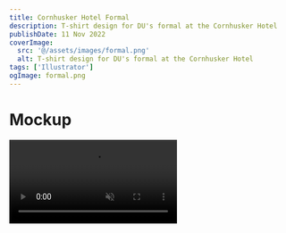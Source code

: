 ```yaml
---
title: Cornhusker Hotel Formal
description: T-shirt design for DU's formal at the Cornhusker Hotel
publishDate: 11 Nov 2022
coverImage:
  src: '@/assets/images/formal.png'
  alt: T-shirt design for DU's formal at the Cornhusker Hotel
tags: ['Illustrator']
ogImage: formal.png
---
```


# Mockup

<div class="w-full">
<video class="mx-auto" autoplay loop muted playsinline>
  <source src="https://content.mikepayne.me/file/payne-portfolio/formal.mp4" type="video/mp4" />
  Your browser does not support the video tag.
</video>
</div>
